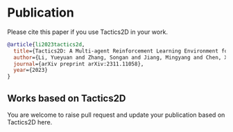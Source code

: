# Publication

Please cite this paper if you use Tactics2D in your work.

```bibtex
@article{li2023tactics2d,
  title={Tactics2D: A Multi-agent Reinforcement Learning Environment for Driving Decision-making},
  author={Li, Yueyuan and Zhang, Songan and Jiang, Mingyang and Chen, Xingyuan and Yang, Ming},
  journal={arXiv preprint arXiv:2311.11058},
  year={2023}
}
```

## Works based on Tactics2D

You are welcome to raise pull request and update your publication based on Tactics2D here.
